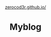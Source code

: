 <p align="center">
  <a href="https://zerocod3r.github.io/">
    zerocod3r.github.io/
  </a>
</p>
<h1 align="center">
  Myblog
</h1>
